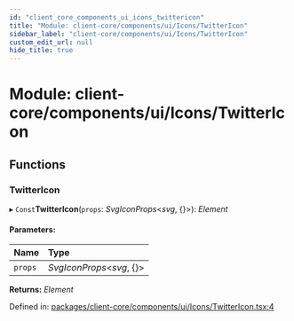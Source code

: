 ```yaml
---
id: "client_core_components_ui_icons_twittericon"
title: "Module: client-core/components/ui/Icons/TwitterIcon"
sidebar_label: "client-core/components/ui/Icons/TwitterIcon"
custom_edit_url: null
hide_title: true
---
```


# Module: client-core/components/ui/Icons/TwitterIcon

## Functions

### TwitterIcon

▸ `Const`**TwitterIcon**(`props`: *SvgIconProps*<*svg*, {}\>): *Element*

#### Parameters:

Name | Type |
:------ | :------ |
`props` | *SvgIconProps*<*svg*, {}\> |

**Returns:** *Element*

Defined in: [packages/client-core/components/ui/Icons/TwitterIcon.tsx:4](https://github.com/xr3ngine/xr3ngine/blob/9d253dc38/packages/client-core/components/ui/Icons/TwitterIcon.tsx#L4)
